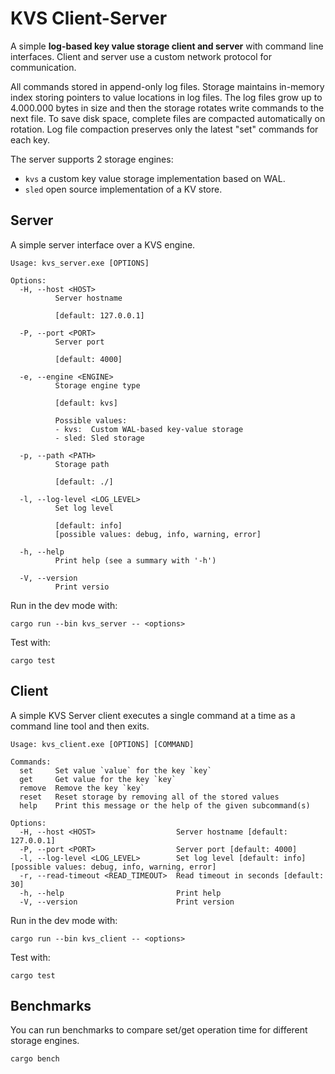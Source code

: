 # KVS Client-Server

A simple **log-based key value storage client and server** with command line interfaces. Client and server use a custom network protocol for communication.

All commands stored in append-only log files.
Storage maintains in-memory index storing pointers to value locations in log files. The log files grow up to
4.000.000 bytes in size and then the storage rotates write commands to the next file. To save disk space, complete files
are compacted automatically on rotation. Log file compaction preserves only the latest "set" commands for each key.

The server supports 2 storage engines:

- `kvs` a custom key value storage implementation based on WAL.
- `sled` open source implementation of a KV store.

## Server

A simple server interface over a KVS engine.

```
Usage: kvs_server.exe [OPTIONS]

Options:
  -H, --host <HOST>
          Server hostname

          [default: 127.0.0.1]

  -P, --port <PORT>
          Server port

          [default: 4000]

  -e, --engine <ENGINE>
          Storage engine type

          [default: kvs]

          Possible values:
          - kvs:  Custom WAL-based key-value storage
          - sled: Sled storage

  -p, --path <PATH>
          Storage path

          [default: ./]

  -l, --log-level <LOG_LEVEL>
          Set log level

          [default: info]
          [possible values: debug, info, warning, error]

  -h, --help
          Print help (see a summary with '-h')

  -V, --version
          Print versio
```

Run in the dev mode with:

```
cargo run --bin kvs_server -- <options>
```

Test with:

```
cargo test
```

## Client

A simple KVS Server client executes a single command at a time as a command line tool and then exits.

```
Usage: kvs_client.exe [OPTIONS] [COMMAND]

Commands:
  set     Set value `value` for the key `key`
  get     Get value for the key `key`
  remove  Remove the key `key`
  reset   Reset storage by removing all of the stored values
  help    Print this message or the help of the given subcommand(s)

Options:
  -H, --host <HOST>                  Server hostname [default: 127.0.0.1]
  -P, --port <PORT>                  Server port [default: 4000]
  -l, --log-level <LOG_LEVEL>        Set log level [default: info] [possible values: debug, info, warning, error]
  -r, --read-timeout <READ_TIMEOUT>  Read timeout in seconds [default: 30]
  -h, --help                         Print help
  -V, --version                      Print version
```

Run in the dev mode with:

```
cargo run --bin kvs_client -- <options>
```

Test with:

```
cargo test
```

## Benchmarks

You can run benchmarks to compare set/get operation time for different storage engines.

```shell
cargo bench
```

